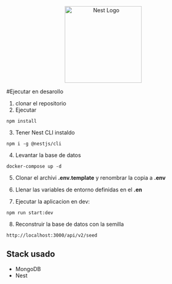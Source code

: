 <p align="center">
  <a href="http://nestjs.com/" target="blank"><img src="https://nestjs.com/img/logo-small.svg" width="200" alt="Nest Logo" /></a>
</p>

#Ejecutar en desarollo

1. clonar el repositorio
2. Ejecutar

```
npm install
```

3. Tener Nest CLI instaldo

```
npm i -g @nestjs/cli
```

4. Levantar la base de datos

```
docker-compose up -d
```

5. Clonar el archivi **.env.template** y renombrar la copia a **.env**

6. Llenar las variables de entorno definidas en el **.en**

7. Ejecutar la aplicacion en dev:

```
npm run start:dev
```

8. Reconstruir la base de datos con la semilla

```
http://localhost:3000/api/v2/seed
```

## Stack usado

- MongoDB
- Nest
